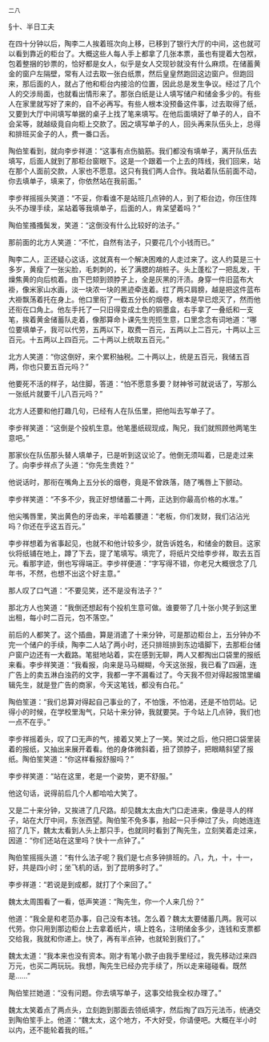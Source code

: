     二八 

   §十、半日工夫

   在四十分钟以后，陶李二人挨着班次向上移，已移到了银行大厅的中间，这也就可以看到靠近的柜台了。大概这些人每人手上都拿了几张本票，虽也有提着大包袱，包着整捆的钞票的，恰好都是女人，似乎是女人交现钞就没有什么麻烦。在储蓄黄金的窗户左隔壁，常有人过去取一张白纸票，然后皇皇然跑回这边窗户。但跑回来，那后面的人，就占了他和柜台内接洽的位置，因此总是发生争议。经过了几个人的交涉局面，也就看出情形来了。那张白纸是让人填写储户和储金多少的。有些人在家里就写好了来的，自不必再写。有些人根本没预备这件事，过去取得了纸，又要到大厅中间填写单据的桌子上找了笔来填写。在他后面填好了单子的人，自不会呆等，就越级竟自向柜上交款了。因之填写单子的人，回头再来队伍头上，总得和排班买金子的人，费一番口舌。

   陶伯笙看到，就向李步祥道：“这事有点伤脑筋。我们都没有填单子，离开队伍去填写，后面人就到了那柜台窗眼下。这是一个跟着一个上去的阵线，我们回来，站在那个人面前交款，人家也不愿意。这只有我们两人合作。我站着队伍前面不动，你去填单子，填来了，你依然站在我前面。”

   李步祥摇摇头笑道：“不妥，你看谁不是站班几点钟的人，到了柜台边，你压住阵头不办理手续，呆站着等我填单子，后面的人，肯呆望着吗？”

   陶伯笙搔搔鬓发，笑道：“这倒没有什么比较好的法子。”

   那前面的北方人笑道：“不忙，自然有法子，只要花几个小钱而已。”

   陶李二人，正还疑心这话，这就真有一个解决困难的人走过来了。这人约莫是三十多岁，黄瘦了一张尖脸，毛刺刺的，长了满腮的胡桩子。头上蓬松了一把乱发，干燥焦黄的向后梳着。由下巴颏到颈脖子上，全是灰黑的汗渍。身穿一件旧蓝布大褂，像米家山水画，淡一块浓一块的黑迹牵连着。扛了两只肩膀，越是把这件蓝布大褂飘荡着托在身上。他口里衔了一截五分长的烟卷，根本是早已熄灭了，然而他还衔在口角上。他左手托了一只旧得变成土色的铜墨盒，右手拿了一叠纸和一支笔，挨着黄金储蓄队走着，像那算命卜课先生兜揽生意，口里念念有词地道：“哪位要填单子，我可以代劳，五两以下，取费一百元，五两以上二百元，十两以上三百元。十五两以上四百元。二十两以上统取五百元。”

   北方人笑道：“你这倒好，来个累积抽税。二十两以上，统是五百元，我储五百两，你也只要五百元吗？”

   他要死不活的样子，站住脚，答道：“怕不愿意多要？财神爷可就说话了，写那么一张纸片就要千儿八百元吗？”

   北方人还要和他打趣几句，已经有人在队伍里，把他叫去写单子了。

   李步祥笑道：“这倒是个投机生意。他笔墨纸砚现成，陶兄，我们就照顾他两笔生意吧。”

   那家伙在队伍那头替人填单子，已是听到这议论了。他倒无须叫着，已是走过来了。向李步祥点了头道：“你先生贵姓？”

   他说话时，那衔在嘴角上五分长的烟卷，竟是不曾跌落，随了嘴唇上下颤动。

   李步祥笑道：“不多不少，我正好想储蓄二十两，正达到你最高价格的水准。”

   他尖嘴唇里，笑出黄色的牙齿来，半哈着腰道：“老板，你们发财，我们沾沾光吗？你还在乎这五百元。”

   李步祥想着为省事起见，也就不和他计较多少，就告诉姓名，和储金的数目。这家伙将纸铺在地上，蹲了下去，提了笔填写。填完了，将纸片交给李步祥，取去五百元。看那字迹，倒也写得端正。李步祥便道：“字写得不错，你老兄大概很念了几年书，不然，也想不出这个好主意。”

   那人叹了口气道：“不要见笑，还不是没有法子？”

   那北方人也笑道：“我倒还想起有个投机生意可做。谁要带了几十张小凳子到这里出租，每小时二百元，包不落空。”

   前后的人都笑了。这个插曲，算是消遣了十来分钟，可是那边柜台上，五分钟办不完一个储户的手续，陶李二人站了两小时，还只排班排到东边墙脚下，去那柜台储户窗户边还有一大截路。笔挺地站着，实在感到无聊，两人又都掏出口袋里的报纸来看。李步祥笑道：“我看报，向来是马马糊糊，今天这张报，我已看了四遍，连广告上的卖五淋白浊药的文字，我都一字不漏看过了。今天我不但对得起报馆里编辑先生，就是登广告的商家，今天这笔钱，都没有白花。”

   陶伯笙道：“我们总算对得起自己事业的了，不怕饿，不怕渴，还是不怕罚站。记得小的时候，在学校里淘气，只站十来分钟，我就要哭。于今站上几点钟，我们也一点不在乎。”

   李步祥摇着头，叹了口无声的气，接着又笑上了一笑。笑过之后，他只把口袋里装着的报纸，又抽出来展开着看。他的身体微斜着，扭了颈脖子，把眼睛斜望了报纸。陶伯笙笑道：“你这样看报舒服吗？”

   李步祥笑道：“站在这里，老是一个姿势，更不舒服。”

   他这句话，说得前后几个人都哈哈大笑了。

   又是二十来分钟，又挨进了几尺路。却见魏太太由大门口走进来，像是寻人的样子，站在大厅中间，东张西望。陶伯笙不免多事，抬起一只手伸过了头，向她连连招了几下，魏太太看到人头上那只手，也就同时看到了陶先生，立刻笑着走过来，因道：“你们还站在这里吗？快十一点钟了。”

   陶伯笙摇摇头道：“有什么法子呢？我们是七点多钟排班的。八，九，十，十一，好，共是四小时；坐飞机的话，到了昆明多时了。”

   李步祥道：“若说是到成都，就打了个来回了。”

   魏太太周围看了一看，低声笑道：“陶先生，你一个人来几份？”

   他道：“我全是和老范办事，自己没有本钱。怎么着？魏太太要储蓄几两。我可以代劳。你只用到那边柜台上去拿着纸片，填上姓名，注明储金多少，连钱和支票都交给我，我就和你递上。快了，再有半点钟，也就轮到我们了。”

   魏太太道：“我本来也没有资本。刚才有笔小款子由我手里经过，我先移动过来四万元，也买二两玩玩。我想，陶先生已经办完手续了，所以走来碰碰看。既然是……”

   陶伯笙拦她道：“没有问题。你去填写单子，这事交给我全权办理了。”

   魏太太笑着点了两点头，立刻跑到那面去领纸填字，然后掏了四万元法币，统通交到陶伯笙手上。他道：“魏太太，这个地方，不大好受，你请便吧。大概在半小时以内，还不能轮着我的班。”

